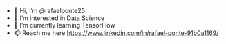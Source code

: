- 👋 Hi, I’m @rafaelponte25
- 👀 I’m interested in Data Science
- 🌱 I’m currently learning TensorFlow
- 📫 Reach me here https://www.linkedin.com/in/rafael-ponte-91b0a1169/

<!---
rafaelponte25/rafaelponte25 is a ✨ special ✨ repository because its `README.md` (this file) appears on your GitHub profile.
You can click the Preview link to take a look at your changes.
--->
